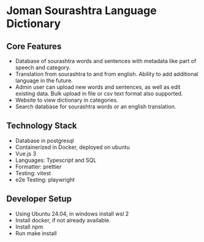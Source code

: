 # Joman Sourashtra Language Dictionary

## Core Features
- Database of sourashtra words and sentences with metadata like part of speech and category.
- Translation from sourashtra to and from english. Ability to add additional language in the future.
- Admin user can upload new words and sentences, as well as edit existing data. Bulk upload in file or csv text format also supported.
- Website to view dictionary in categories.
- Search database for sourashtra words or an english translation.


## Technology Stack
- Database in postgresql
- Containerized in Docker, deployed on ubuntu
- Vue.js 3 
- Languages: Typescript and SQL
- Formatter: prettier 
- Testing: vitest
- e2e Testing: playwright


## Developer Setup
- Using Ubuntu 24.04, in windows install wsl 2
- Install docker, if not already available.  
- Install npm
- Run make install